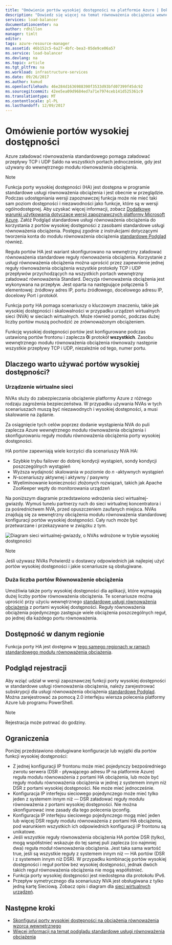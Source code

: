 ```yaml
---
title: "Omówienie portów wysokiej dostępności na platformie Azure | Dokumentacja firmy Microsoft"
description: "Dowiedz się więcej na temat równoważenia obciążenia wewnętrznego modułu równoważenia obciążenia portów wysokiej dostępności."
services: load-balancer
documentationcenter: na
author: rdhillon
manager: timlt
editor: 
tags: azure-resource-manager
ms.assetid: 46b152c5-6a27-4bfc-bea3-05de9ce06a57
ms.service: load-balancer
ms.devlang: na
ms.topic: article
ms.tgt_pltfrm: na
ms.workload: infrastructure-services
ms.date: 09/26/2017
ms.author: kumud
ms.openlocfilehash: 46e284d1636988390f3533d93bfd07399f45dc92
ms.sourcegitcommit: 42ee5ea09d9684ed7a71e7974ceb141d525361c9
ms.translationtype: MT
ms.contentlocale: pl-PL
ms.lasthandoff: 12/09/2017
---
```

# <a name="high-availability-ports-overview"></a>Omówienie portów wysokiej dostępności

Azure załadować równoważenia standardowego pomaga załadować przepływy TCP i UDP Saldo na wszystkich portach jednocześnie, gdy jest używany do wewnętrznego modułu równoważenia obciążenia. 

>[!NOTE]
> Funkcja porty wysokiej dostępności (HA) jest dostępna w programie standardowe usługi równoważenia obciążenia i jest obecnie w przeglądzie. Podczas udostępniania wersji zapoznawczej funkcja może nie mieć taki sam poziom dostępności i niezawodności jako funkcje, które są w wersji ogólnodostępnej. Aby uzyskać więcej informacji, zobacz [Dodatkowe warunki użytkowania dotyczące wersji zapoznawczych platformy Microsoft Azure](https://azure.microsoft.com/support/legal/preview-supplemental-terms/). Załóż Podgląd standardowe usługi równoważenia obciążenia do korzystania z portów wysokiej dostępności z zasobami standardowe usługi równoważenia obciążenia. Postępuj zgodnie z instrukcjami dotyczącymi tworzenia konta do modułu równoważenia obciążenia [standardowe Podgląd](https://aka.ms/lbpreview#preview-sign-up) również.

Reguła portów HA jest wariant skonfigurowano na wewnętrzny załadować równoważenia standardowe reguły równoważenia obciążenia. Korzystanie z usługi równoważenia obciążenia można uprościć przez zapewnienie jednej reguły równoważenia obciążenia wszystkie protokoły TCP i UDP przepływów przychodzących na wszystkich portach wewnętrzny załadować równoważenia Standard. Decyzja równoważenia obciążenia jest wykonywana na przepływ. Jest oparta na następujące połączenia 5 elementowej: źródłowy adres IP, portu źródłowego, docelowego adresu IP, docelowy Port i protokół.

Funkcja porty HA pomaga scenariuszy o kluczowym znaczeniu, takie jak wysokiej dostępności i skalowalności w przypadku urządzeń wirtualnych sieci (NVA) w sieciach wirtualnych. Może również pomóc, podczas dużej liczby portów muszą pochodzić ze zrównoważonym obciążeniem. 

Funkcję wysokiej dostępności portów jest konfigurowane podczas ustawioną portów frontonu i zaplecza **0**i protokół **wszystkich**. Zasobu wewnętrznego modułu równoważenia obciążenia równoważy następnie wszystkie przepływy TCP i UDP, niezależnie od tego, numer portu.

## <a name="why-use-ha-ports"></a>Dlaczego warto używać portów wysokiej dostępności?

### <a name="nva"></a>Urządzenie wirtualne sieci

NVAs służy do zabezpieczania obciążenie platformy Azure z różnego rodzaju zagrożenia bezpieczeństwa. W przypadku używania NVAs w tych scenariuszach muszą być niezawodnych i wysokiej dostępności, a musi skalowanie na żądanie.

Za osiągnięcie tych celów poprzez dodanie wystąpienia NVA do puli zaplecza Azure wewnętrznego modułu równoważenia obciążenia i skonfigurowaniu reguły modułu równoważenia obciążenia porty wysokiej dostępności.

HA portów zapewniają wiele korzyści dla scenariuszy NVA HA:
- Szybkie trybu failover do dobrej kondycji wystąpień, sondy kondycji poszczególnych wystąpień
- Wyższa wydajność skalowania w poziomie do  *n* -aktywnych wystąpień
- *N*-scenariuszy aktywnej i aktywny / pasywny
- Wyeliminowanie konieczności złożonych rozwiązań, takich jak Apache ZooKeeper węzły do monitorowania urządzeń

Na poniższym diagramie przedstawiono wdrożenia sieci wirtualnej-gwiazdy. Wymuś tunelu partnerzy ruch do sieci wirtualnej koncentratora i za pośrednictwem NVA, przed opuszczeniem zaufanych miejsca. NVAs znajdują się za wewnętrzny obciążenia modułu równoważenia standardowej konfiguracji portów wysokiej dostępności. Cały ruch może być przetwarzane i przekazywane w związku z tym.

![Diagram sieci wirtualnej-gwiazdy, o NVAs wdrożone w trybie wysokiej dostępności](./media/load-balancer-ha-ports-overview/nvaha.png)

>[!NOTE]
> Jeśli używasz NVAs Potwierdź u dostawcy odpowiednich jak najlepiej użyć portów wysokiej dostępności i jakie scenariusze są obsługiwane.

### <a name="load-balancing-large-numbers-of-ports"></a>Duża liczba portów Równoważenie obciążenia

Umożliwia także porty wysokiej dostępności dla aplikacji, które wymagają dużej liczby portów równoważenia obciążenia. Te scenariusze można uprościć przy użyciu wewnętrznego [standardowe usługi równoważenia obciążenia](https://aka.ms/lbpreview) z portami wysokiej dostępności. Reguły równoważenia obciążenia pojedynczego zastępuje wiele obciążenia poszczególnych reguł, po jednej dla każdego portu równoważenia.

## <a name="region-availability"></a>Dostępność w danym regionie

Funkcja porty HA jest dostępna w [tego samego regionach w ramach standardowego modułu równoważenia obciążenia](https://aka.ms/lbpreview#region-availability).  

## <a name="preview-sign-up"></a>Podgląd rejestracji

Aby wziąć udział w wersji zapoznawczej funkcji porty wysokiej dostępności w standardowe usługi równoważenia obciążenia, należy zarejestrować subskrypcji dla usługi równoważenia obciążenia [standardowe Podgląd](https://aka.ms/lbpreview#preview-sign-up). Można zarejestrować za pomocą 2.0 interfejsu wiersza polecenia platformy Azure lub programu PowerShell.

>[!NOTE]
>Rejestracja może potrwać do godziny.

## <a name="limitations"></a>Ograniczenia

Poniżej przedstawiono obsługiwane konfiguracje lub wyjątki dla portów funkcji wysokiej dostępności:

- Z jednej konfiguracji IP frontonu może mieć pojedynczy bezpośredniego zwrotu serwera (DSR - pływającego adresu IP na platformie Azure) reguła modułu równoważenia z portami HA obciążenia, lub może być reguły modułu równoważenia obciążenia w jednej z systemem innym niż DSR z portami wysokiej dostępności. Nie może mieć jednocześnie.
- Konfiguracja IP interfejsu sieciowego pojedynczego może mieć tylko jeden z systemem innym niż — DSR załadować reguły modułu równoważenia z portami wysokiej dostępności. Nie można skonfigurować inne zasady dla tego polecenia ipconfig.
- Konfiguracja IP interfejsu sieciowego pojedynczego mogą mieć jeden lub więcej DSR reguły modułu równoważenia z portami HA obciążenia, pod warunkiem wszystkich ich odpowiednich konfiguracji IP frontonu są unikatowe.
- Jeśli wszystkie reguły równoważenia obciążenia HA portów DSR (tylko), mogą współistnieć wskazuje do tej samej puli zaplecza (co najmniej dwa) reguła moduł równoważenia obciążenia. Jest taka sama wartość true, jeśli są wszystkie reguły z systemem innym niż — HA portów (DSR i z systemem innym niż DSR). W przypadku kombinację portów wysokiej dostępności i reguł portów bez wysokiej dostępności, jednak dwóch takich reguł równoważenia obciążenia nie mogą współistnieć.
- Funkcja porty wysokiej dostępności jest niedostępna dla protokołu IPv6.
- Przepływ symetrycznego dla scenariuszy NVA jest obsługiwana z tylko jedną kartę Sieciową. Zobacz opis i diagram dla [sieci wirtualnych urządzeń](#nva). 



## <a name="next-steps"></a>Następne kroki

- [Skonfiguruj porty wysokiej dostępności na obciążenia równoważenia wzorca wewnętrznego](load-balancer-configure-ha-ports.md)
- [Więcej informacji na temat podglądu standardowe usługi równoważenia obciążenia](https://aka.ms/lbpreview)

